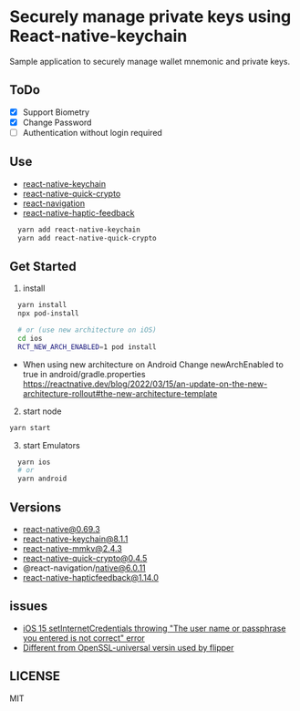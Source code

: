 # Securely manage private keys using React-native-keychain

Sample application to securely manage wallet mnemonic and private keys.

## ToDo

- [x] Support Biometry
- [x] Change Password
- [ ] Authentication without login required

## Use

- [react-native-keychain](https://github.com/oblador/react-native-keychain)
- [react-native-quick-crypto](https://github.com/margelo/react-native-quick-crypto)
- [react-navigation](https://reactnavigation.org/)
- [react-native-haptic-feedback](https://github.com/junina-de/react-native-haptic-feedback)

```zsh
  yarn add react-native-keychain
  yarn add react-native-quick-crypto
```

## Get Started

1. install

```zsh
  yarn install
  npx pod-install

  # or (use new architecture on iOS)
  cd ios
  RCT_NEW_ARCH_ENABLED=1 pod install
```

- When using new architecture on Android Change newArchEnabled to true in android/gradle.properties https://reactnative.dev/blog/2022/03/15/an-update-on-the-new-architecture-rollout#the-new-architecture-template

2. start node

```zsh
yarn start
```

3. start Emulators

```zsh
  yarn ios
  # or
  yarn android
```

## Versions

- react-native@0.69.3
- react-native-keychain@8.1.1
- react-native-mmkv@2.4.3
- react-native-quick-crypto@0.4.5
- @react-navigation/native@6.0.11
- react-native-hapticfeedback@1.14.0

## issues

- [iOS 15 setInternetCredentials throwing "The user name or passphrase you entered is not correct" error](https://github.com/oblador/react-native-keychain/issues/509)
- [Different from OpenSSL-universal versin used by flipper](https://github.com/margelo/react-native-quick-crypto/issues/77#issuecomment-1201192055)

## LICENSE

MIT
